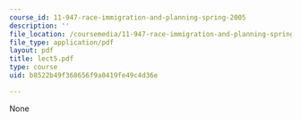 ```yaml
---
course_id: 11-947-race-immigration-and-planning-spring-2005
description: ''
file_location: /coursemedia/11-947-race-immigration-and-planning-spring-2005/b8522b49f368656f9a0419fe49c4d36e_lect5.pdf
file_type: application/pdf
layout: pdf
title: lect5.pdf
type: course
uid: b8522b49f368656f9a0419fe49c4d36e

---
```

None